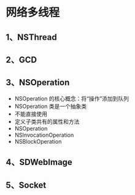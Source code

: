 # 网络多线程

## 1、NSThread

## 2、GCD

## 3、NSOperation
 - NSOperation 的核心概念：将“操作”添加到队列
 - NSOperation 类是一个抽象类
- 不能直接使用
- 定义子类共有的属性和方法
 - NSOperation
- NSInvocationOperation
- NSBlockOperation
 



## 4、SDWebImage

## 5、Socket

